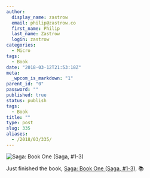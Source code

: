 ```yaml
---
author:
  display_name: zastrow
  email: philip@zastrow.co
  first_name: Philip
  last_name: Zastrow
  login: zastrow
categories:
  - Micro
tags:
  - Book
date: "2018-03-12T21:53:18Z"
meta:
  _wpcom_is_markdown: "1"
parent_id: "0"
password: ""
published: true
status: publish
tags:
  - Book
title: ""
type: post
slug: 335
aliases:
  - /2018/03/335/
---
```

<p><img src="https://i.gr-assets.com/images/S/compressed.photo.goodreads.com/books/1642641915l/22078240.jpg" alt="Saga: Book One (Saga, #1-3)" /></p>

<p>Just finished the book, <a href="https://www.goodreads.com/review/show/2323506129?utm_medium=api&amp;utm_source=rss">Saga: Book One (Saga, #1-3)</a>. 📚</p>
